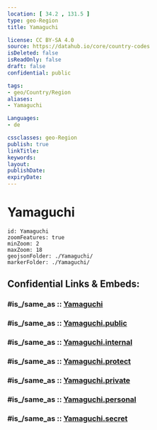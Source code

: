 ```yaml
---
location: [ 34.2 , 131.5 ] 
type: geo-Region
title: Yamaguchi

license: CC BY-SA 4.0
source: https://datahub.io/core/country-codes
isDeleted: false
isReadOnly: false
draft: false
confidential: public

tags:
- geo/Country/Region
aliases:
- Yamaguchi

Languages:
- de

cssclasses: geo-Region
publish: true
linkTitle: 
keywords: 
layout: 
publishDate: 
expiryDate: 
---
```


# Yamaguchi

```leaflet
id: Yamaguchi
zoomFeatures: true 
minZoom: 2 
maxZoom: 18
geojsonFolder: ./Yamaguchi/
markerFolder: ./Yamaguchi/
```


## Confidential Links & Embeds: 

### #is_/same_as :: [Yamaguchi](/_Standards/Earth/Continent/Asia/Asia~East/Japan/Regions~Japan/Chūgoku/prefectures~Chūgoku/Yamaguchi.md) 

### #is_/same_as :: [Yamaguchi.public](/_public/Earth/Continent/Asia/Asia~East/Japan/Regions~Japan/Chūgoku/prefectures~Chūgoku/Yamaguchi.public.md) 

### #is_/same_as :: [Yamaguchi.internal](/_internal/Earth/Continent/Asia/Asia~East/Japan/Regions~Japan/Chūgoku/prefectures~Chūgoku/Yamaguchi.internal.md) 

### #is_/same_as :: [Yamaguchi.protect](/_protect/Earth/Continent/Asia/Asia~East/Japan/Regions~Japan/Chūgoku/prefectures~Chūgoku/Yamaguchi.protect.md) 

### #is_/same_as :: [Yamaguchi.private](/_private/Earth/Continent/Asia/Asia~East/Japan/Regions~Japan/Chūgoku/prefectures~Chūgoku/Yamaguchi.private.md) 

### #is_/same_as :: [Yamaguchi.personal](/_personal/Earth/Continent/Asia/Asia~East/Japan/Regions~Japan/Chūgoku/prefectures~Chūgoku/Yamaguchi.personal.md) 

### #is_/same_as :: [Yamaguchi.secret](/_secret/Earth/Continent/Asia/Asia~East/Japan/Regions~Japan/Chūgoku/prefectures~Chūgoku/Yamaguchi.secret.md)

